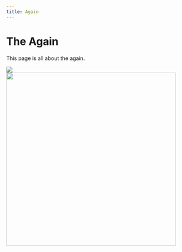 ```yaml
---
title: Again
---
```

# The Again

This page is all about the again.

<style type="text/css">
  .zoomer {
    border: none;
    margin: 0 auto;
    transition: all 0.5s ease;
    -webkit-transition: all 0.5s ease;
    -moz-transition: all 0.5s ease;
    -ms-transition: all 0.5s ease;
  }

  .zoomer:hover {
    -webkit-transform: scale(1.5);
    -moz-transform: scale(1.5);
    -o-transform: scale(1.5);
    transform: scale(1.5);
  }
</style>

<div class="zoomer">
  <img src="http://www.yr.no/place/Netherlands/North_Brabant/Tilburg/avansert_meteogram.png" align='center' ></img>
</div>
<div>
  <img src='http://knmi.nl/neerslagradar/images/meest_recente_radarloop451.gif' width='451' height='462' frameborder='0'></img>
</div>
